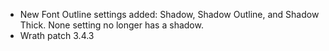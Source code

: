 *   New Font Outline settings added: Shadow, Shadow Outline, and Shadow Thick. None setting no longer has a shadow.
*   Wrath patch 3.4.3

